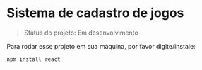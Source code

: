 <h1> Sistema de cadastro de jogos </h1>

>Status do projeto: Em desenvolvimento

Para rodar esse projeto em sua máquina, por favor digite/instale:

```
npm install react
```
